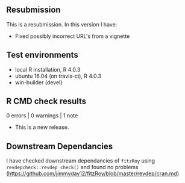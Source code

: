 ## Resubmission
This is a resubmission. In this version I have:

* Fixed possibly incorrect URL's from a vignette 


## Test environments
* local R installation, R 4.0.3
* ubuntu 16.04 (on travis-ci), R 4.0.3
* win-builder (devel)

## R CMD check results

0 errors | 0 warnings | 1 note

* This is a new release.

## Downstream Dependancies
I have checked downstream dependancies of `fitzRoy` using `revdepcheck::revdep_check()` and found no problems (https://github.com/jimmyday12/fitzRoy/blob/master/revdep/cran.md)